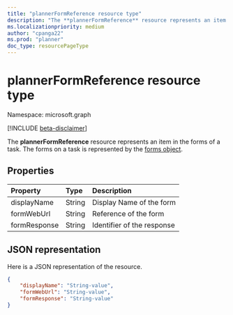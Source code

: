 ```yaml
---
title: "plannerFormReference resource type"
description: "The **plannerFormReference** resource represents an item in the forms of a task. The forms on a task is represented by the plannerFormsDictionary object."
ms.localizationpriority: medium
author: "cpanga22"
ms.prod: "planner"
doc_type: resourcePageType
---
```


# plannerFormReference resource type

Namespace: microsoft.graph

[!INCLUDE [beta-disclaimer](../../includes/beta-disclaimer.md)]

The **plannerFormReference** resource represents an item in the forms of a task. The forms on a task is represented by the [forms object](plannerFormsDictionary.md).

## Properties
| Property       | Type    |Description|
|:---------------|:--------|:----------|
|displayName|String|Display Name of the form|
|formWebUrl|String|Reference of the form|
|formResponse|String|Identifier of the response|

## JSON representation
Here is a JSON representation of the resource.

<!-- {
  "blockType": "resource",
  "optionalProperties": [

  ],
  "@odata.type": "microsoft.graph.plannerFormReference"
}-->

```json
{
    "displayName": "String-value",
    "formWebUrl": "String-value",
    "formResponse": "String-value"
}

```
